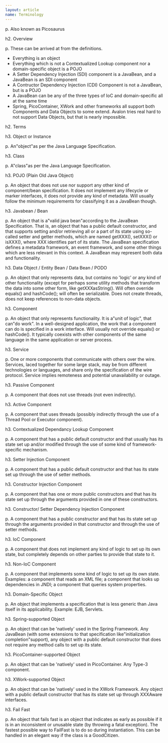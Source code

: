 ```yaml
---
layout: article
name: Terminology
---
```


p. Also known as Picosaurus

h2. Overview

p. These can be arrived at from the definitions.

* Everything is an object
* Everything which is not a Contextualized Lookup component nor a domain-specific object is a POJO
* A Setter Dependency Injection (SDI) component is a JavaBean, and a JavaBean is an SDI component
* A Contructor Dependency Injection (CDI) Component is not a JavaBean, but is a POJO
* A JavaBean can be any of the three types of IoC and domain-specific all at the same time
* Spring, PicoContainer, XWork and other frameworks all support both Components and Data Objects to some extend. Avalon tries real hard to not support Data Objects, but that is nearly impossible.

h2. Terms

h3. Object or Instance

p. An"object"as per the Java Language Specification.

h3. Class

p. A"class"as per the Java Language Specification.

h3. POJO (Plain Old Java Object)

p. An object that does not use nor support any other kind of component/bean specification. It does not implement any lifecycle or marker interfaces, it does not provide any kind of metadata. Will usually follow the minimum requirements for classifying it as a JavaBean though.

h3. Javabean / Bean

p. An object that is a"valid java bean"according to the JavaBean Specification. That is, an object that has a public default constructor, and that supports setting and/or retrieving all or a part of its state using so-called setter and getter methods, which are named getXXX(), setXXX() or isXXX(), where XXX identifies part of its state. The JavaBean specification defines a metadata framework, an event framework, and some other things which are less relevant in this context. A JavaBean may represent both data and functionality.

h3. Data Object / Entity Bean / Data Bean / PODO

p. An object that only represents data, but contains no 'logic' or any kind of other functionality (except for perhaps some utility methods that transform the data into some other form, like getXXXasString(). Will often override equals() and hashCode(); will often be serializable. Does not create threads, does not keep references to non-data objects.

h3. Component

p. An object that only represents functionality. It is a"unit of logic", that can"do work". In a well-designed application, the work that a component can do is specified in a work interface. Will usually not override equals() or hashCode(). It typically coexists with other components of the same language in the same application or server process.

h3. Service

p. One or more components that communicate with others over the wire. Services, laced together for some large stack, may be from different technologies or languages, and share only the specification of the wire protocol. Service implies remoteness and potential unavailability or outage.

h3. Passive Component

p. A component that does not use threads (not even indirectly).

h3. Active Component

p. A component that uses threads (possibly indirectly through the use of a Thread Pool or Executor component).

h3. Contextualized Dependancy Lookup Component

p. A component that has a public default constructor and that usually has its state set up and/or modified through the use of some kind of framework-specific mechanism.

h3. Setter Injection Component

p. A component that has a public default constructor and that has its state set up through the use of setter methods.

h3. Constructor Injection Component

p. A component that has one or more public constructors and that has its state set up through the arguments provided in one of these constructors.

h3. Constructor/ Setter Dependency Injection Component

p. A component that has a public constructor and that has its state set up through the arguments provided in that constructor and through the use of setter methods.

h3. IoC Component

p. A component that does not implement any kind of logic to set up its own state, but completely depends on other parties to provide that state to it.

h3. Non-IoC Component

p. A component that implements some kind of logic to set up its own state. Examples: a component that reads an XML file; a component that looks up dependencies in JNDI; a component that queries system properties.

h3. Domain-Specific Object

p. An object that implements a specification that is less generic than Java itself in its applicability. Example: EJB, Servlets.

h3. Spring-supported Object

p. An object that can be 'natively' used in the Spring Framework. Any JavaBean (with some extensions to that specification like"initialization completion"support), any object with a public default constructor that does not require any method calls to set up its state.

h3. PicoContainer-supported Object

p. An object that can be 'natively' used in PicoContainer. Any Type-3 component.

h3. XWork-supported Object

p. An object that can be 'natively' used in the XWork Framework. Any object with a public default constructor that has its state set up through XXXAware interfaces.

h3. Fail Fast

p. An object that fails fast is an object that indicates as early as possible if it is in an inconsistent or unusable state (by throwing a fatal exception). The fastest possible way to FailFast is to do so during instantiation. This can be handled in an elegant way if the class is a GoodCitizen.

